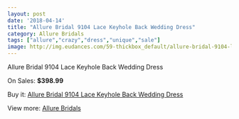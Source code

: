 ```yaml
---
layout: post
date: '2018-04-14'
title: "Allure Bridal 9104 Lace Keyhole Back Wedding Dress"
category: Allure Bridals
tags: ["allure","crazy","dress","unique","sale"]
image: http://img.eudances.com/59-thickbox_default/allure-bridal-9104-lace-keyhole-back-wedding-dress.jpg
---
```

Allure Bridal 9104 Lace Keyhole Back Wedding Dress

On Sales: **$398.99**
<a href="https://www.eudances.com/en/allure-bridals/20-allure-bridal-9104-lace-keyhole-back-wedding-dress.html"><amp-img layout="responsive" width="600" height="600" src="//img.eudances.com/59-thickbox_default/allure-bridal-9104-lace-keyhole-back-wedding-dress.jpg" alt="Allure Bridal 9104 Lace Keyhole Back Wedding Dress 0" /></a>
<a href="https://www.eudances.com/en/allure-bridals/20-allure-bridal-9104-lace-keyhole-back-wedding-dress.html"><amp-img layout="responsive" width="600" height="600" src="//img.eudances.com/61-thickbox_default/allure-bridal-9104-lace-keyhole-back-wedding-dress.jpg" alt="Allure Bridal 9104 Lace Keyhole Back Wedding Dress 1" /></a>
<a href="https://www.eudances.com/en/allure-bridals/20-allure-bridal-9104-lace-keyhole-back-wedding-dress.html"><amp-img layout="responsive" width="600" height="600" src="//img.eudances.com/60-thickbox_default/allure-bridal-9104-lace-keyhole-back-wedding-dress.jpg" alt="Allure Bridal 9104 Lace Keyhole Back Wedding Dress 2" /></a>

Buy it: [Allure Bridal 9104 Lace Keyhole Back Wedding Dress](https://www.eudances.com/en/allure-bridals/20-allure-bridal-9104-lace-keyhole-back-wedding-dress.html "Allure Bridal 9104 Lace Keyhole Back Wedding Dress")

View more: [Allure Bridals](https://www.eudances.com/en/2-allure-bridals "Allure Bridals")